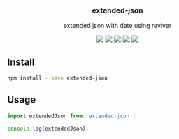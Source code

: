 <h3 align="center">
  extended-json
</h3>

<p align="center">
  extended json with date using reviver
</p>

<p align="center">
  <a href="https://npmjs.org/package/extended-json"><img src="https://img.shields.io/npm/v/extended-json.svg?style=flat-square"></a>
  <a href="https://npmjs.org/package/extended-json"><img src="https://img.shields.io/npm/dw/extended-json.svg?style=flat-square"></a>
  <a href="https://npmjs.org/package/extended-json"><img src="https://img.shields.io/node/v/extended-json.svg?style=flat-square"></a>
  <a href="https://npmjs.org/package/extended-json"><img src="https://img.shields.io/npm/types/extended-json.svg?style=flat-square"></a>
  <a href="https://codecov.io/gh/liwijs/liwi"><img src="https://img.shields.io/codecov/c/github/liwijs/liwi/master.svg?style=flat-square"></a>
</p>

## Install

```bash
npm install --save extended-json
```

## Usage

```js
import extendedJson from 'extended-json';

console.log(extendedJson);
```

